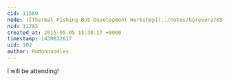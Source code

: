 ```yaml
---
cid: 11589
node: ![Thermal Fishing Bob Development Workshop](../notes/kgrevera/05-05-2015/thermal-fishing-bob-development-workshop)
nid: 11785
created_at: 2015-05-05 13:30:17 +0000
timestamp: 1430832617
uid: 102
author: Hudonnoodles
---
```


I will be attending!